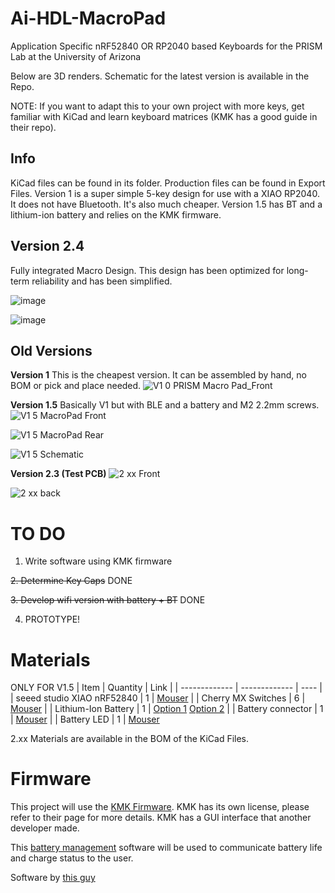 # Ai-HDL-MacroPad
Application Specific nRF52840 OR RP2040 based Keyboards for the PRISM Lab at the University of Arizona

Below are 3D renders. Schematic for the latest version is available in the Repo.

NOTE: If you want to adapt this to your own project with more keys, get familiar with KiCad and learn keyboard matrices (KMK has a good guide in their repo). 

## Info

KiCad files can be found in its folder. Production files can be found in Export Files. Version 1 is a super simple 5-key design for use with a XIAO RP2040. It does not have Bluetooth. It's also much cheaper. 
Version 1.5 has BT and a lithium-ion battery and relies on the KMK firmware.

## Version 2.4 
Fully integrated Macro Design. This design has been optimized for long-term reliability and has been simplified. 


![image](https://github.com/user-attachments/assets/1a8a2b9d-948f-49f5-b890-152c39657a80)

![image](https://github.com/user-attachments/assets/e13b1af5-5f3b-42fd-9767-627fe8d97e1c)



## Old Versions
**Version 1**
This is the cheapest version. It can be assembled by hand, no BOM or pick and place needed.
![V1 0 PRISM Macro Pad_Front](https://github.com/user-attachments/assets/f874fd51-9041-4ddb-8332-def148d5e871)

**Version 1.5**
Basically V1 but with BLE and a battery and M2 2.2mm screws.
![V1 5 MacroPad Front](https://github.com/user-attachments/assets/74f60da3-1517-4a8a-8ceb-e1e1f64ffbd6)

![V1 5 MacroPad Rear](https://github.com/user-attachments/assets/8f847f6d-fa53-45a6-b2bf-48b260a90974)

![V1 5 Schematic](https://github.com/user-attachments/assets/69e37617-77e7-41ba-a750-55ec24ab9309)

**Version 2.3 (Test PCB)**
![2 xx Front](https://github.com/user-attachments/assets/a0379b9e-45d4-494c-a37f-6cfbc64858e7)

![2 xx back](https://github.com/user-attachments/assets/d9661f9c-5e69-4506-962d-fb985575b9a9)

# TO DO

1. Write software using KMK firmware

~~2. Determine Key Caps~~ DONE

~~3. Develop wifi version with battery + BT~~ DONE

4.  PROTOTYPE!


# Materials
ONLY FOR V1.5
| Item  | Quantity | Link |
| ------------- | ------------- | ---- |
| seeed studio XIAO nRF52840  | 1  | [Mouser](https://www.mouser.com/ProductDetail/Seeed-Studio/102010448?qs=Znm5pLBrcAJ5g%252BWAkitg4w%3D%3D)     |
| Cherry MX Switches  | 6  |  [Mouser](https://www.mouser.com/ProductDetail/CHERRY/MX1A-C1NW?qs=sGAEpiMZZMtFyPk3yBMYYJ6eFtqPPgccKDEfiw%252Brqds%3D)    |
| Lithium-Ion Battery | 1 | [Option 1](https://www.digikey.com/en/products/detail/sparkfun-electronics/PRT-13851/6605199) [Option 2](https://www.digikey.com/en/products/detail/adafruit-industries-llc/258/5054544) |
| Battery connector | 1 | [Mouser](https://www.digikey.com/en/products/detail/jst-sales-america-inc/S2B-PH-K-S/926626) |
| Battery LED | 1 | [Mouser](https://www.digikey.com/en/products/detail/sparkfun-electronics/COM-16347/11630204)

2.xx Materials are available in the BOM of the KiCad Files.

# Firmware

This project will use the [KMK Firmware](https://github.com/KMKfw/kmk_firmware).
KMK has its own license, please refer to their page for more details. KMK has a GUI interface that another developer made.

This [battery management](https://github.com/Tjoms99/xiao_sense_nrf52840_battery_lib) software will be used to communicate battery life and charge status to the user.




Software by [this guy](https://github.com/ernesto-martinez1)
